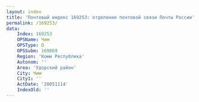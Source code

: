```yaml
---
layout: index
title: 'Почтовый индекс 169253: отделение почтовой связи Почты России'
permalink: /169253/
data:
    Index: 169253
    OPSName: Чим
    OPSType: О
    OPSSubm: 169069
    Region: 'Коми Республика'
    Autonom: ''
    Area: 'Удорский район'
    City: Чим
    City1: ''
    ActDate: '20051114'
    IndexOld: ''
---
```

